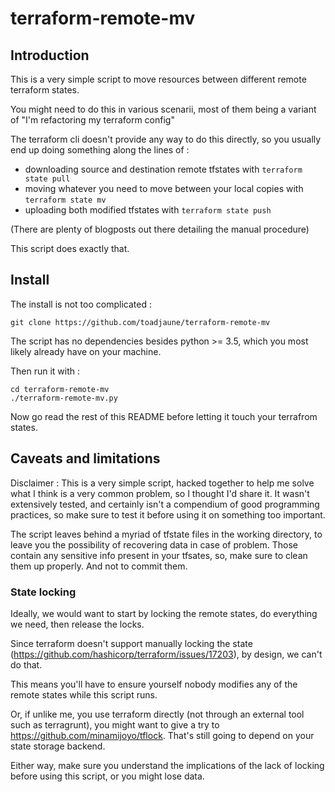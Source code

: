 # terraform-remote-mv

## Introduction

This is a very simple script to move resources between different remote terraform states.

You might need to do this in various scenarii, most of them being a variant of "I'm refactoring my terraform config"

The terraform cli doesn't provide any way to do this directly, so you usually end up doing something along the lines of :

* downloading source and destination remote tfstates with `terraform state pull`
* moving whatever you need to move between your local copies with `terraform state mv`
* uploading both modified tfstates with `terraform state push`

(There are plenty of blogposts out there detailing the manual procedure)

This script does exactly that.

## Install

The install is not too complicated :
```
git clone https://github.com/toadjaune/terraform-remote-mv
```

The script has no dependencies besides python >= 3.5, which you most likely already have on your machine.

Then run it with :
```
cd terraform-remote-mv
./terraform-remote-mv.py
```

Now go read the rest of this README before letting it touch your terrafrom states.

## Caveats and limitations

Disclaimer : This is a very simple script, hacked together to help me solve what I think is a very common problem, so I thought I'd share it.
It wasn't extensively tested, and certainly isn't a compendium of good programming practices, so make sure to test it before using it on something too important.

The script leaves behind a myriad of tfstate files in the working directory, to leave you the possibility of recovering data in case of problem. Those contain any sensitive info present in your tfsates, so, make sure to clean them up properly. And not to commit them.

### State locking

Ideally, we would want to start by locking the remote states, do everything we need, then release the locks.

Since terraform doesn't support manually locking the state (https://github.com/hashicorp/terraform/issues/17203), by design, we can't do that.

This means you'll have to ensure yourself nobody modifies any of the remote states while this script runs.


Or, if unlike me, you use terraform directly (not through an external tool such as terragrunt), you might want to give a try to https://github.com/minamijoyo/tflock.
That's still going to depend on your state storage backend.

Either way, make sure you understand the implications of the lack of locking before using this script, or you might lose data.

